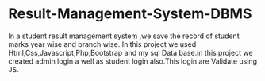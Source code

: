 # Result-Management-System-DBMS
In a student result management system ,we save the record of student marks year wise and branch wise. In this project we used Html,Css,Javascript,Php,Bootstrap and my sql Data base.in this project we created admin login a well as student login also.This login are Validate using JS.
